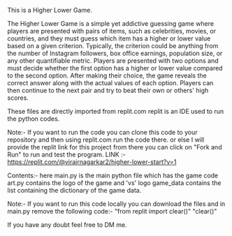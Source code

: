 This is a Higher Lower Game.

The Higher Lower Game is a simple yet addictive guessing game where players are presented with pairs of items, such as celebrities, movies, or countries, and they must guess which item has a higher or lower value based on a given criterion. Typically, the criterion could be anything from the number of Instagram followers, box office earnings, population size, or any other quantifiable metric.
Players are presented with two options and must decide whether the first option has a higher or lower value compared to the second option. After making their choice, the game reveals the correct answer along with the actual values of each option. Players can then continue to the next pair and try to beat their own or others' high scores.

These files are directly imported from replit.com
replit is an IDE used to run the python codes.

Note:- If you want to run the code you can clone this code to your repository and then using replit.com run the code there.
or else I will provide the replit link for this project from there you can click on "Fork and Run" to run and test the program.
LINK :- https://replit.com/@virajrnagarkar2/higher-lower-start?v=1

Contents:- here main.py is the main python file which has the game code
art.py contains the logo of the game and 'vs' logo
game_data contains the list containing the dictionary of the game data.

Note:- If you want to run this code locally you can download the files and in main.py remove the following code:- 
"from replit import clear()"
"clear()"

If you have any doubt feel free to DM me.

